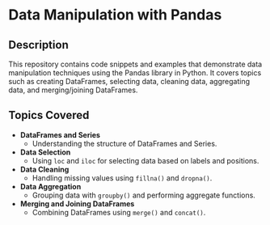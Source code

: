 # Data Manipulation with Pandas

## Description
This repository contains code snippets and examples that demonstrate data manipulation techniques using the Pandas library in Python. It covers topics such as creating DataFrames, selecting data, cleaning data, aggregating data, and merging/joining DataFrames.

## Topics Covered
- **DataFrames and Series**
    - Understanding the structure of DataFrames and Series.
- **Data Selection**
    - Using `loc` and `iloc` for selecting data based on labels and positions.
- **Data Cleaning**
    - Handling missing values using `fillna()` and `dropna()`.
- **Data Aggregation**
    - Grouping data with `groupby()` and performing aggregate functions.
- **Merging and Joining DataFrames**
    - Combining DataFrames using `merge()` and `concat()`.
